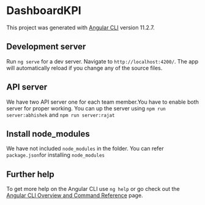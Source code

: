 # DashboardKPI

This project was generated with [Angular CLI](https://github.com/angular/angular-cli) version 11.2.7.

## Development server

Run `ng serve` for a dev server. Navigate to `http://localhost:4200/`. The app will automatically reload if you change any of the source files.

## API server

We have two API server one for each team member.You have to enable both server for proper working. You can up the server using `npm run server:abhishek` and `npm run server:rajat`

## Install node_modules

We have not included `node_modules` in the folder. You can refer `package.json`for installing `node_modules`

## Further help

To get more help on the Angular CLI use `ng help` or go check out the [Angular CLI Overview and Command Reference](https://angular.io/cli) page.
